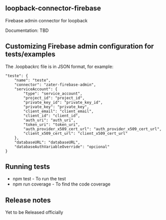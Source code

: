 ## loopback-connector-firebase

Firebase admin connector for loopback

Documentation: TBD


## Customizing Firebase admin configuration for tests/examples

The .loopbackrc file is in JSON format, for example:

    "teste": {
        "name": "teste",
        "connector": "zater-firebase-admin",
        "serviceAccount": {
            "type": "service_account",
            "project_id": "project_id",
            "private_key_id": "private_key_id",
            "private_key": "private_key",
            "client_email": "client_email",
            "client_id": "client_id",
            "auth_uri": "auth_uri",
            "token_uri": "token_uri",
            "auth_provider_x509_cert_url": "auth_provider_x509_cert_url",
            "client_x509_cert_url": "client_x509_cert_url"
        },
        "databaseURL": "databaseURL",
        "databaseAuthVariableOverride": "opcional"
    }

## Running tests

 * npm test - To run the test
 * npm run coverage - To find the code coverage

## Release notes
 Yet to be Released officially
